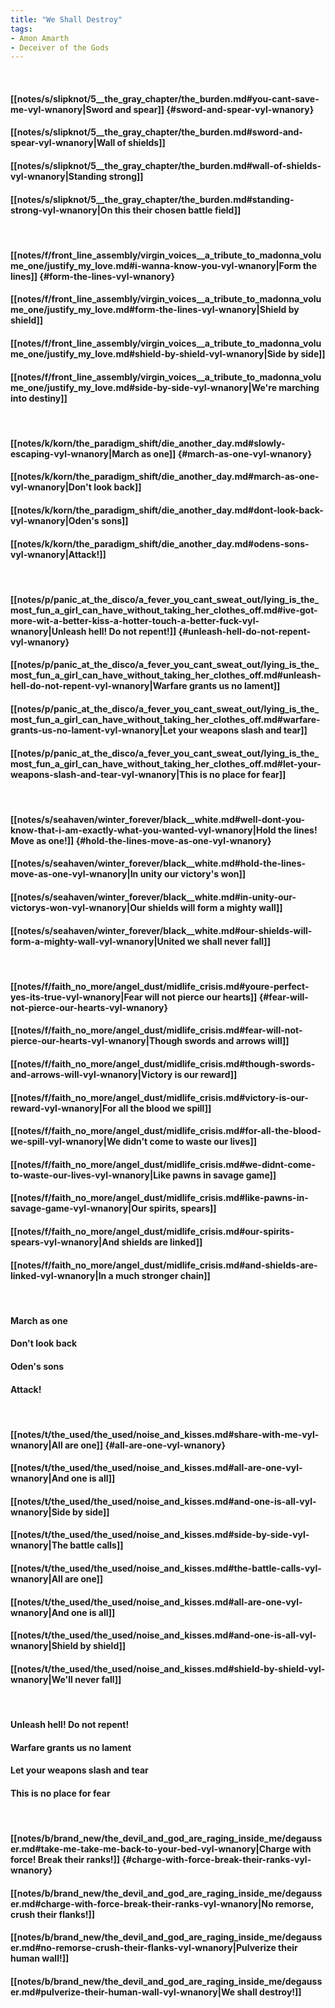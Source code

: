 ```yaml
---
title: "We Shall Destroy"
tags:
- Amon Amarth
- Deceiver of the Gods
---
```

&nbsp;
#### [[notes/s/slipknot/5__the_gray_chapter/the_burden.md#you-cant-save-me-vyl-wnanory|Sword and spear]] {#sword-and-spear-vyl-wnanory}
#### [[notes/s/slipknot/5__the_gray_chapter/the_burden.md#sword-and-spear-vyl-wnanory|Wall of shields]]
#### [[notes/s/slipknot/5__the_gray_chapter/the_burden.md#wall-of-shields-vyl-wnanory|Standing strong]]
#### [[notes/s/slipknot/5__the_gray_chapter/the_burden.md#standing-strong-vyl-wnanory|On this their chosen battle field]]
&nbsp;
#### [[notes/f/front_line_assembly/virgin_voices__a_tribute_to_madonna_volume_one/justify_my_love.md#i-wanna-know-you-vyl-wnanory|Form the lines]] {#form-the-lines-vyl-wnanory}
#### [[notes/f/front_line_assembly/virgin_voices__a_tribute_to_madonna_volume_one/justify_my_love.md#form-the-lines-vyl-wnanory|Shield by shield]]
#### [[notes/f/front_line_assembly/virgin_voices__a_tribute_to_madonna_volume_one/justify_my_love.md#shield-by-shield-vyl-wnanory|Side by side]]
#### [[notes/f/front_line_assembly/virgin_voices__a_tribute_to_madonna_volume_one/justify_my_love.md#side-by-side-vyl-wnanory|We're marching into destiny]]
&nbsp;
#### [[notes/k/korn/the_paradigm_shift/die_another_day.md#slowly-escaping-vyl-wnanory|March as one]] {#march-as-one-vyl-wnanory}
#### [[notes/k/korn/the_paradigm_shift/die_another_day.md#march-as-one-vyl-wnanory|Don't look back]]
#### [[notes/k/korn/the_paradigm_shift/die_another_day.md#dont-look-back-vyl-wnanory|Oden's sons]]
#### [[notes/k/korn/the_paradigm_shift/die_another_day.md#odens-sons-vyl-wnanory|Attack!]]
&nbsp;
#### [[notes/p/panic_at_the_disco/a_fever_you_cant_sweat_out/lying_is_the_most_fun_a_girl_can_have_without_taking_her_clothes_off.md#ive-got-more-wit-a-better-kiss-a-hotter-touch-a-better-fuck-vyl-wnanory|Unleash hell! Do not repent!]] {#unleash-hell-do-not-repent-vyl-wnanory}
#### [[notes/p/panic_at_the_disco/a_fever_you_cant_sweat_out/lying_is_the_most_fun_a_girl_can_have_without_taking_her_clothes_off.md#unleash-hell-do-not-repent-vyl-wnanory|Warfare grants us no lament]]
#### [[notes/p/panic_at_the_disco/a_fever_you_cant_sweat_out/lying_is_the_most_fun_a_girl_can_have_without_taking_her_clothes_off.md#warfare-grants-us-no-lament-vyl-wnanory|Let your weapons slash and tear]]
#### [[notes/p/panic_at_the_disco/a_fever_you_cant_sweat_out/lying_is_the_most_fun_a_girl_can_have_without_taking_her_clothes_off.md#let-your-weapons-slash-and-tear-vyl-wnanory|This is no place for fear]]
&nbsp;
#### [[notes/s/seahaven/winter_forever/black__white.md#well-dont-you-know-that-i-am-exactly-what-you-wanted-vyl-wnanory|Hold the lines! Move as one!]] {#hold-the-lines-move-as-one-vyl-wnanory}
#### [[notes/s/seahaven/winter_forever/black__white.md#hold-the-lines-move-as-one-vyl-wnanory|In unity our victory's won]]
#### [[notes/s/seahaven/winter_forever/black__white.md#in-unity-our-victorys-won-vyl-wnanory|Our shields will form a mighty wall]]
#### [[notes/s/seahaven/winter_forever/black__white.md#our-shields-will-form-a-mighty-wall-vyl-wnanory|United we shall never fall]]
&nbsp;
#### [[notes/f/faith_no_more/angel_dust/midlife_crisis.md#youre-perfect-yes-its-true-vyl-wnanory|Fear will not pierce our hearts]] {#fear-will-not-pierce-our-hearts-vyl-wnanory}
#### [[notes/f/faith_no_more/angel_dust/midlife_crisis.md#fear-will-not-pierce-our-hearts-vyl-wnanory|Though swords and arrows will]]
#### [[notes/f/faith_no_more/angel_dust/midlife_crisis.md#though-swords-and-arrows-will-vyl-wnanory|Victory is our reward]]
#### [[notes/f/faith_no_more/angel_dust/midlife_crisis.md#victory-is-our-reward-vyl-wnanory|For all the blood we spill]]
#### [[notes/f/faith_no_more/angel_dust/midlife_crisis.md#for-all-the-blood-we-spill-vyl-wnanory|We didn't come to waste our lives]]
#### [[notes/f/faith_no_more/angel_dust/midlife_crisis.md#we-didnt-come-to-waste-our-lives-vyl-wnanory|Like pawns in savage game]]
#### [[notes/f/faith_no_more/angel_dust/midlife_crisis.md#like-pawns-in-savage-game-vyl-wnanory|Our spirits, spears]]
#### [[notes/f/faith_no_more/angel_dust/midlife_crisis.md#our-spirits-spears-vyl-wnanory|And shields are linked]]
#### [[notes/f/faith_no_more/angel_dust/midlife_crisis.md#and-shields-are-linked-vyl-wnanory|In a much stronger chain]]
&nbsp;
#### March as one
#### Don't look back
#### Oden's sons
#### Attack!
&nbsp;
#### [[notes/t/the_used/the_used/noise_and_kisses.md#share-with-me-vyl-wnanory|All are one]] {#all-are-one-vyl-wnanory}
#### [[notes/t/the_used/the_used/noise_and_kisses.md#all-are-one-vyl-wnanory|And one is all]]
#### [[notes/t/the_used/the_used/noise_and_kisses.md#and-one-is-all-vyl-wnanory|Side by side]]
#### [[notes/t/the_used/the_used/noise_and_kisses.md#side-by-side-vyl-wnanory|The battle calls]]
#### [[notes/t/the_used/the_used/noise_and_kisses.md#the-battle-calls-vyl-wnanory|All are one]]
#### [[notes/t/the_used/the_used/noise_and_kisses.md#all-are-one-vyl-wnanory|And one is all]]
#### [[notes/t/the_used/the_used/noise_and_kisses.md#and-one-is-all-vyl-wnanory|Shield by shield]]
#### [[notes/t/the_used/the_used/noise_and_kisses.md#shield-by-shield-vyl-wnanory|We'll never fall]]
&nbsp;
#### Unleash hell! Do not repent!
#### Warfare grants us no lament
#### Let your weapons slash and tear
#### This is no place for fear
&nbsp;
#### [[notes/b/brand_new/the_devil_and_god_are_raging_inside_me/degausser.md#take-me-take-me-back-to-your-bed-vyl-wnanory|Charge with force! Break their ranks!]] {#charge-with-force-break-their-ranks-vyl-wnanory}
#### [[notes/b/brand_new/the_devil_and_god_are_raging_inside_me/degausser.md#charge-with-force-break-their-ranks-vyl-wnanory|No remorse, crush their flanks!]]
#### [[notes/b/brand_new/the_devil_and_god_are_raging_inside_me/degausser.md#no-remorse-crush-their-flanks-vyl-wnanory|Pulverize their human wall!]]
#### [[notes/b/brand_new/the_devil_and_god_are_raging_inside_me/degausser.md#pulverize-their-human-wall-vyl-wnanory|We shall destroy!]]
